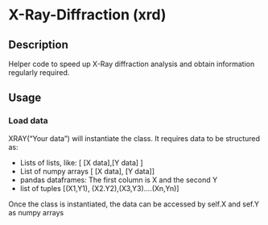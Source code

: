 # X-Ray-Diffraction (xrd)

## Description

Helper code to speed up X-Ray diffraction analysis and obtain information regularly required. 

## Usage

### Load data

XRAY(“Your data”) will instantiate the class.
It requires  data to be structured as:
* Lists of lists, like: [ [X data],[Y data] ]
* List of numpy arrays [ [X data], [Y data]]
* pandas dataframes: The first column is X and the second Y
* list of tuples [(X1,Y1), (X2.Y2),(X3,Y3)….(Xn,Yn)]

Once the class is instantiated, the data can be accessed by self.X and sef.Y as numpy arrays

